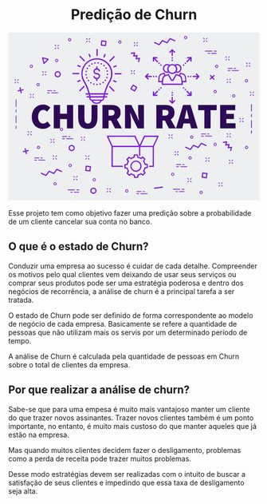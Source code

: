 <h1 align = 'center'> Predição de Churn </h1>
<img src='cr.jpg'></img>
<p>Esse projeto tem como objetivo fazer uma predição sobre a probabilidade de um cliente 
cancelar sua conta no banco. </p>

<h2> O que é o estado de Churn?</h2>
<p>Conduzir uma empresa ao sucesso é cuidar de cada detalhe. Compreender os motivos pelo qual clientes vem deixando de usar seus serviços ou comprar seus produtos pode ser uma estratégia poderosa e dentro dos negócios de recorrência, a análise de churn é a principal tarefa a ser tratada. </p>
<p>O estado de Churn pode ser definido de forma correspondente ao modelo de negócio de cada empresa. Basicamente se refere a quantidade de pessoas que não utilizam mais os servis por um determinado período de  tempo. </p>
<p>A análise de Churn é calculada pela quantidade de pessoas em Churn sobre o total de clientes da empresa. </p>

<h2>Por que realizar a análise de churn?</h2>

<p>Sabe-se que para uma empesa é muito mais vantajoso manter um cliente do que trazer novos assinantes. Trazer novos clientes também é um ponto importante, no entanto, é muito mais custoso do que manter aqueles que já estão na empresa.

Mas quando muitos clientes decidem fazer o desligamento, problemas como a perda de receita pode trazer muitos problemas.</p>

<p>Desse modo estratégias devem ser realizadas com o intuito de buscar a satisfação de seus clientes e impedindo que essa taxa de desligamento seja alta.</p>

<h2></h2>